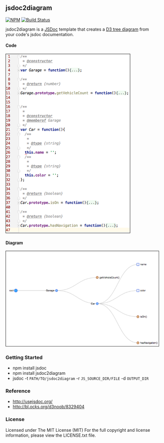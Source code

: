 ## jsdoc2diagram

[![NPM](https://nodei.co/npm/jsdoc2diagram.png)](https://npmjs.org/package/jsdoc2diagram)
[![Build Status](https://travis-ci.org/amcmillan01/jsdoc2diagram.svg?branch=master)](https://travis-ci.org/amcmillan01/jsdoc2diagram)

jsdoc2diagram is a [JSDoc](http://usejsdoc.org/) template that creates a [D3 tree diagram](http://bl.ocks.org/d3noob/8329404) from your code's jsdoc documentation.

#### Code
<img src="example/code.png" border="1">

#### Diagram
<img src="example/diagram.png" border="1">

### Getting Started

- npm install jsdoc
- npm install jsdoc2diagram
- jsdoc -t `PATH/TO/jsdoc2diagram` -r `JS_SOURCE_DIR/FILE` -d `OUTPUT_DIR`

### Reference

- http://usejsdoc.org/
- http://bl.ocks.org/d3noob/8329404

### License

Licensed under The MIT License (MIT)
For the full copyright and license information, please view the LICENSE.txt file.

